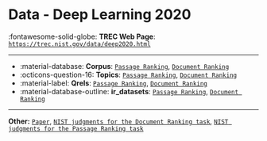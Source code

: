 # Data - Deep Learning 2020 

:fontawesome-solid-globe: **TREC Web Page**: [`https://trec.nist.gov/data/deep2020.html`](https://trec.nist.gov/data/deep2020.html)

---

- :material-database: **Corpus**: [`Passage Ranking`](https://microsoft.github.io/msmarco/TREC-Deep-Learning-2020#passage-ranking-dataset), [`Document Ranking`](https://microsoft.github.io/msmarco/TREC-Deep-Learning-2020#document-ranking-dataset)
- :octicons-question-16: **Topics**: [`Passage Ranking`](https://microsoft.github.io/msmarco/TREC-Deep-Learning-2020#passage-ranking-dataset), [`Document Ranking`](https://microsoft.github.io/msmarco/TREC-Deep-Learning-2020#document-ranking-dataset)
- :material-label: **Qrels**: [`Passage Ranking`](https://microsoft.github.io/msmarco/TREC-Deep-Learning-2020#passage-ranking-dataset), [`Document Ranking`](https://microsoft.github.io/msmarco/TREC-Deep-Learning-2020#document-ranking-dataset)
- :material-database-outline: **ir_datasets**: [`Passage Ranking`](https://ir-datasets.com/msmarco-passage-v2.html#msmarco-passage-v2/trec-dl-2020), [`Document Ranking`](https://ir-datasets.com/msmarco-document-v2.html#msmarco-document-v2/trec-dl-2020)


---

**Other:** [`Paper`](https://arxiv.org/abs/1611.09268), [`NIST judgments for the Document Ranking task`](https://trec.nist.gov/data/deep/2020qrels-docs.txt), [`NIST judgments for the Passage Ranking task`](https://trec.nist.gov/data/deep/2020qrels-pass.txt)

